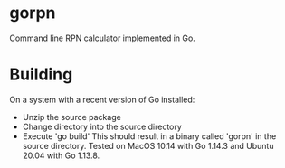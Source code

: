 # gorpn
Command line RPN calculator implemented in Go.

# Building
On a system with a recent version of Go installed:
  - Unzip the source package
  - Change directory into the source directory
  - Execute 'go build'
This should result in a binary called 'gorpn' in the source directory.
Tested on MacOS 10.14 with Go 1.14.3 and Ubuntu 20.04 with Go 1.13.8.
